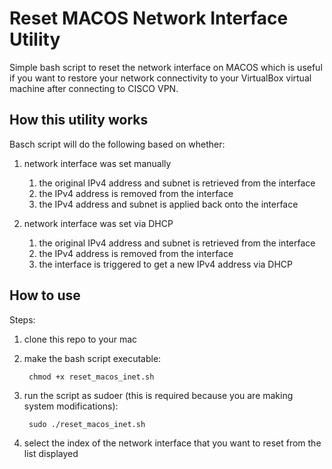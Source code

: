 # Reset MACOS Network Interface Utility

Simple bash script to reset the network interface on MACOS which is 
useful if you want to restore your network connectivity to your
VirtualBox virtual machine after connecting to CISCO VPN.

## How this utility works

Basch script will do the following based on whether:

1. network interface was set manually
    1. the original IPv4 address and subnet is retrieved from the interface
    2. the IPv4 address is removed from the interface
    3. the IPv4 address and subnet is applied back onto the interface
   
2. network interface was set via DHCP
    1. the original IPv4 address and subnet is retrieved from the interface
    2. the IPv4 address is removed from the interface
    3. the interface is triggered to get a new IPv4 address via DHCP

## How to use

Steps:

1. clone this repo to your mac

2. make the bash script executable:
   ```
    chmod +x reset_macos_inet.sh
   ```

3. run the script as sudoer 
   (this is required because you are making system modifications):
   ```
    sudo ./reset_macos_inet.sh   
   ```

4. select the index of the network interface that you want to reset from
   the list displayed

